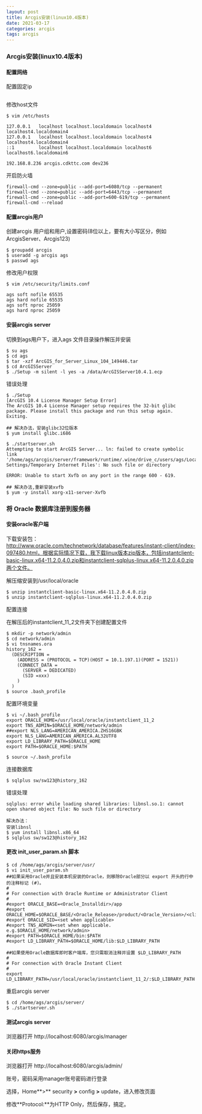 ```yaml
---
layout: post
title: Arcgis安装(linux10.4版本)
date: 2021-03-17
categories: arcgis
tags: arcgis
---
```

### Arcgis安装(linux10.4版本)

#### 配置网络

配置固定ip

```

```

修改host文件

```
$ vim /etc/hosts

127.0.0.1   localhost localhost.localdomain localhost4 localhost4.localdomain4
127.0.0.1   localhost localhost.localdomain localhost4 localhost4.localdomain4
::1         localhost localhost.localdomain localhost6 localhost6.localdomain6

192.168.8.236 arcgis.cdkttc.com dev236
```

开启防火墙

```
firewall-cmd --zone=public --add-port=6080/tcp --permanent
firewall-cmd --zone=public --add-port=6443/tcp --permanent
firewall-cmd --zone=public --add-port=600-619/tcp --permanent
firewall-cmd --reload
```

#### 配置arcgis用户

创建arcgis 用户组和用户,设置密码(8位以上，要有大小写区分，例如 ArcgisServer、Arcgis123)

```
$ groupadd arcgis
$ useradd -g arcgis ags
$ passwd ags
```

修改用户权限

```
$ vim /etc/security/limits.conf

ags soft nofile 65535
ags hard nofile 65535
ags soft nproc 25059
ags hard nproc 25059
```

#### 安装arcgis server

切换到ags用户下，进入ags 文件目录操作解压并安装

```
$ su ags
$ cd ags
$ tar -xzf ArcGIS_for_Server_Linux_104_149446.tar
$ cd ArcGISServer
$ ./Setup -m silent -l yes -a /data/ArcGISServer10.4.1.ecp

```

错误处理

```
$ ./Setup
[ArcGIS 10.4 License Manager Setup Error]
The ArcGIS 10.4 License Manager setup requires the 32-bit glibc package. Please install this package and run this setup again.
Exiting.

## 解决办法，安装glibc32位版本
$ yum install glibc.i686
```

```
$ ./startserver.sh
Attempting to start ArcGIS Server... ln: failed to create symbolic link '/home/ags/arcgis/server/framework/runtime/.wine/drive_c/users/ags/Local Settings/Temporary Internet Files': No such file or directory

ERROR: Unable to start Xvfb on any port in the range 600 - 619.

## 解决办法,重新安装xvfb
$ yum -y install xorg-x11-server-Xvfb
```

### 将 Oracle 数据库注册到服务器

#### 安装oracle客户端

下载安装包：http://www.oracle.com/technetwork/database/features/instant-client/index-097480.html，根据实际情况下载，我下载linux版本zip版本，包括instantclient-basic-linux.x64-11.2.0.4.0.zip和instantclient-sqlplus-linux.x64-11.2.0.4.0.zip两个文件。

解压缩安装到/usr/local/oracle

```
$ unzip instantclient-basic-linux.x64-11.2.0.4.0.zip
$ unzip instantclient-sqlplus-linux.x64-11.2.0.4.0.zip

```

配置连接

在解压后的instantclient_11_2文件夹下创建配置文件

```
$ mkdir -p network/admin
$ cd network/admin
$ vi tnsnames.ora
history_162 =
  (DESCRIPTION =
    (ADDRESS = (PROTOCOL = TCP)(HOST = 10.1.197.1)(PORT = 1521))
    (CONNECT_DATA =
      (SERVER = DEDICATED)
      (SID =xxx)
    )
  )
$ source .bash_profile
```

配置环境变量

```
$ vi ~/.bash_profile
export ORACLE_HOME=/usr/local/oracle/instantclient_11_2
export TNS_ADMIN=$ORACLE_HOME/network/admin
##export NLS_LANG=AMERICAN_AMERICA.ZHS16GBK
export NLS_LANG=AMERICAN_AMERICA.AL32UTF8
export LD_LIBRARY_PATH=$ORACLE_HOME
export PATH=$ORACLE_HOME:$PATH

$ source ~/.bash_profile
```

连接数据库

```
$ sqlplus sw/sw123@history_162
```

错误处理

```
sqlplus: error while loading shared libraries: libnsl.so.1: cannot open shared object file: No such file or directory

解决办法：
安装libnsl
$ yum install libnsl.x86_64
$ sqlplus sw/sw123@history_162

```

#### 更改 init_user_param.sh 脚本

```
$ cd /home/ags/arcgis/server/usr/
$ vi init_user_param.sh
##如果采用Oracle并且安装本机安装的Oracle，则移除Oracle部分以 export 开头的行中的注释标记 (#)。
#
# For connection with Oracle Runtime or Administrator Client
#
#export ORACLE_BASE=<Oracle_Installdir>/app
#export ORACLE_HOME=$ORACLE_BASE/<Oracle_Release>/product/<Oracle_Version>/<client_Version>
#export ORACLE_SID=<set when applicable>
#export TNS_ADMIN=<set when applicable. e.g.$ORACLE_HOME/network/admin>
#export PATH=$ORACLE_HOME/bin:$PATH
#export LD_LIBRARY_PATH=$ORACLE_HOME/lib:$LD_LIBRARY_PATH

##如果使用Oracle数据库即时客户端库，您只需取消注释并设置 $LD_LIBRARY_PATH
#
# For connection with Oracle Instant Client
#
export LD_LIBRARY_PATH=/usr/local/oracle/instantclient_11_2/:$LD_LIBRARY_PATH

```

重启arcgis server

```
$ cd /home/ags/arcgis/server/
$ ./startserver.sh
```

#### 测试arcgis server

浏览器打开 http://localhost:6080/arcgis/manager



#### 关闭https服务

浏览器打开 http://localhost:6080/arcgis/admin/

账号，密码采用manager账号密码进行登录

选择，Home**>** security **>** config **>** update，进入修改页面

修改**Protocol:**为HTTP Only，然后保存，搞定。





